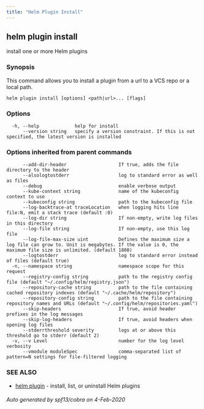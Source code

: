 ```yaml
---
title: "Helm Plugin Install"
---
```


## helm plugin install

install one or more Helm plugins

### Synopsis


This command allows you to install a plugin from a url to a VCS repo or a local path.


```
helm plugin install [options] <path|url>... [flags]
```

### Options

```
  -h, --help             help for install
      --version string   specify a version constraint. If this is not specified, the latest version is installed
```

### Options inherited from parent commands

```
      --add-dir-header                   If true, adds the file directory to the header
      --alsologtostderr                  log to standard error as well as files
      --debug                            enable verbose output
      --kube-context string              name of the kubeconfig context to use
      --kubeconfig string                path to the kubeconfig file
      --log-backtrace-at traceLocation   when logging hits line file:N, emit a stack trace (default :0)
      --log-dir string                   If non-empty, write log files in this directory
      --log-file string                  If non-empty, use this log file
      --log-file-max-size uint           Defines the maximum size a log file can grow to. Unit is megabytes. If the value is 0, the maximum file size is unlimited. (default 1800)
      --logtostderr                      log to standard error instead of files (default true)
  -n, --namespace string                 namespace scope for this request
      --registry-config string           path to the registry config file (default "~/.config/helm/registry.json")
      --repository-cache string          path to the file containing cached repository indexes (default "~/.cache/helm/repository")
      --repository-config string         path to the file containing repository names and URLs (default "~/.config/helm/repositories.yaml")
      --skip-headers                     If true, avoid header prefixes in the log messages
      --skip-log-headers                 If true, avoid headers when opening log files
      --stderrthreshold severity         logs at or above this threshold go to stderr (default 2)
  -v, --v Level                          number for the log level verbosity
      --vmodule moduleSpec               comma-separated list of pattern=N settings for file-filtered logging
```

### SEE ALSO

* [helm plugin](../helm_plugin)	 - install, list, or uninstall Helm plugins

###### Auto generated by spf13/cobra on 4-Feb-2020
